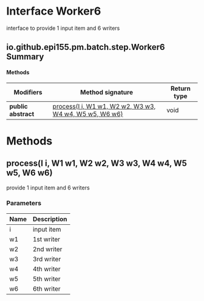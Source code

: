 Interface Worker6
=================
interface to provide 1 input item and 6 writers

io.github.epi155.pm.batch.step.Worker6 Summary
-------
#### Methods
| Modifiers           | Method signature                                                                                          | Return type |
| ------------------- | --------------------------------------------------------------------------------------------------------- | ----------- |
| **public abstract** | [process(I i, W1 w1, W2 w2, W3 w3, W4 w4, W5 w5, W6 w6)](#processi-i-w1-w1-w2-w2-w3-w3-w4-w4-w5-w5-w6-w6) | void        |

Methods
=======
process(I i, W1 w1, W2 w2, W3 w3, W4 w4, W5 w5, W6 w6)
------------------------------------------------------
provide 1 input item and 6 writers

### Parameters

| Name | Description |
| ---- | ----------- |
| i    | input item  |
| w1   | 1st writer  |
| w2   | 2nd writer  |
| w3   | 3rd writer  |
| w4   | 4th writer  |
| w5   | 5th writer  |
| w6   | 6th writer  |


